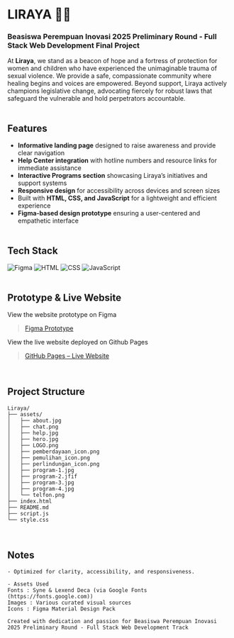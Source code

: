 # LIRAYA 💜📞
### Beasiswa Perempuan Inovasi 2025 Preliminary Round - Full Stack Web Development Final Project

At **Liraya**, we stand as a beacon of hope and a fortress of protection for women and children who have experienced the unimaginable trauma of sexual violence. We provide a safe, compassionate community where healing begins and voices are empowered. Beyond support, Liraya actively champions legislative change, advocating fiercely for robust laws that safeguard the vulnerable and hold perpetrators accountable.
<br><br>

## Features
- **Informative landing page** designed to raise awareness and provide clear navigation  
- **Help Center integration** with hotline numbers and resource links for immediate assistance  
- **Interactive Programs section** showcasing Liraya’s initiatives and support systems  
- **Responsive design** for accessibility across devices and screen sizes  
- Built with **HTML, CSS, and JavaScript** for a lightweight and efficient experience  
- **Figma-based design prototype** ensuring a user-centered and empathetic interface
<br><br>

## Tech Stack
![Figma](https://img.shields.io/badge/Figma-F24E1E?logo=figma&logoColor=white)
![HTML](https://img.shields.io/badge/HTML-%23E34F26.svg?logo=html5&logoColor=white)
![CSS](https://img.shields.io/badge/CSS-1572B6?logo=css3&logoColor=fff)
![JavaScript](https://img.shields.io/badge/JavaScript-F7DF1E?logo=javascript&logoColor=000)
<br><br> 

## Prototype & Live Website
View the website prototype on Figma
> [Figma Prototype](https://www.figma.com/design/VJB8KMlMo2y5n0PAmJFGHo/Untitled?node-id=0-1&t=DCfO49fDCxa11wrC-1)

View the live website deployed on Github Pages
> [GitHub Pages – Live Website](https://olynsn15.github.io/PEREMPUAN-INOVASI/)  
<br>

## Project Structure
```
Liraya/
├── assets/
│   ├── about.jpg
│   ├── chat.png
│   ├── help.jpg
│   ├── hero.jpg
│   ├── LOGO.png
│   ├── pemberdayaan_icon.png
│   ├── pemulihan_icon.png
│   ├── perlindungan_icon.png
│   ├── program-1.jpg
│   ├── program-2.jfif
│   ├── program-3.jpg
│   ├── program-4.jpg
│   └── telfon.png
├── index.html
├── README.md
├── script.js
└── style.css
```
<br>

## Notes
```
- Optimized for clarity, accessibility, and responsiveness.

- Assets Used
Fonts : Syne & Lexend Deca (via Google Fonts (https://fonts.google.com))  
Images : Various curated visual sources  
Icons : Figma Material Design Pack   

Created with dedication and passion for Beasiswa Perempuan Inovasi 2025 Preliminary Round - Full Stack Web Development Track
```
<br><br>
